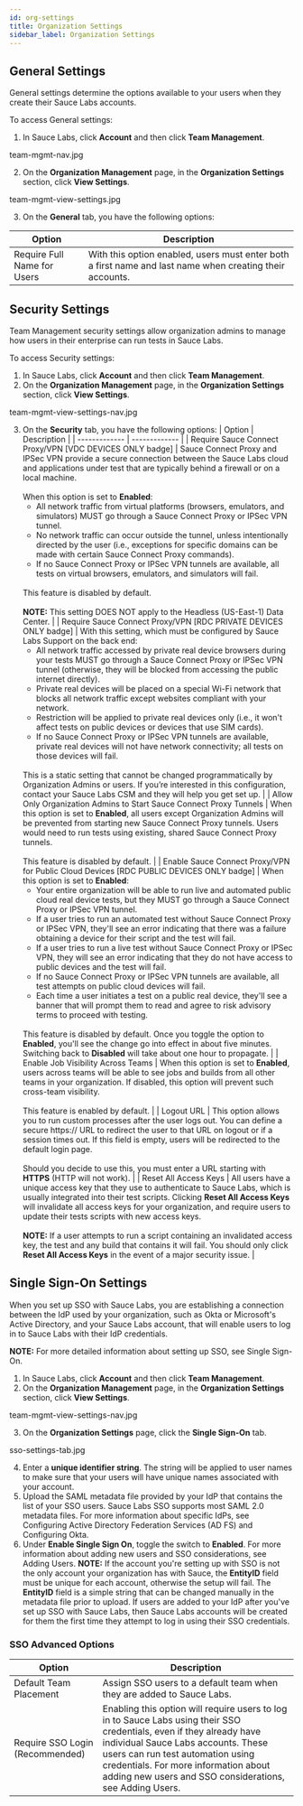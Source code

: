 ```yaml
---
id: org-settings
title: Organization Settings
sidebar_label: Organization Settings
---
```

## General Settings
General settings determine the options available to your users when they create their Sauce Labs accounts.

To access General settings:

1. In Sauce Labs, click **Account** and then click **Team Management**.

team-mgmt-nav.jpg

2. On the **Organization Management** page, in the **Organization Settings** section, click **View Settings**.

team-mgmt-view-settings.jpg

3. On the **General** tab, you have the following options:

| Option  | Description |
| ------------- | ------------- |
| Require Full Name for Users  | With this option enabled, users must enter both a first name and last name when creating their accounts.  |

## Security Settings
Team Management security settings allow organization admins to manage how users in their enterprise can run tests in Sauce Labs.

To access Security settings:
1. In Sauce Labs, click **Account** and then click **Team Management**.
2. On the **Organization Management** page, in the **Organization Settings** section, click **View Settings**.

team-mgmt-view-settings-nav.jpg

3. On the **Security** tab, you have the following options:
| Option | Description |
| ------------- | ------------- |
| Require Sauce Connect Proxy/VPN [VDC DEVICES ONLY badge]  | Sauce Connect Proxy and IPSec VPN provide a secure connection between the Sauce Labs cloud and applications under test that are typically behind a firewall or on a local machine.</br></br>When this option is set to **Enabled**:<ul><li>All network traffic from virtual platforms (browsers, emulators, and simulators) MUST go through a Sauce Connect Proxy or IPSec VPN tunnel.</li><li>No network traffic can occur outside the tunnel, unless intentionally directed by the user (i.e., exceptions for specific domains can be made with certain Sauce Connect Proxy commands).</li><li>If no Sauce Connect Proxy or IPSec VPN tunnels are available, all tests on virtual browsers, emulators, and simulators will fail.</li></ul></br>This feature is disabled by default.</br></br>**NOTE:** This setting DOES NOT apply to the Headless (US-East-1) Data Center.  |
| Require Sauce Connect Proxy/VPN [RDC PRIVATE DEVICES ONLY badge]   | With this setting, which must be configured by Sauce Labs Support on the back end:<ul><li>All network traffic accessed by private real device browsers during your tests MUST go through a Sauce Connect Proxy or IPSec VPN tunnel (otherwise, they will be blocked from accessing the public internet directly).</li><li>Private real devices will be placed on a special Wi-Fi network that blocks all network traffic except websites compliant with your network.</li><li>Restriction will be applied to private real devices only (i.e., it won't affect tests on public devices or devices that use SIM cards).</li><li>If no Sauce Connect Proxy or IPSec VPN tunnels are available, private real devices will not have network connectivity; all tests on those devices will fail.</li></ul></br>This is a static setting that cannot be changed programmatically by Organization Admins or users. If you’re interested in this configuration, contact your Sauce Labs CSM and they will help you get set up.  |
| Allow Only Organization Admins to Start Sauce Connect Proxy Tunnels  | When this option is set to **Enabled**, all users except Organization Admins will be prevented from starting new Sauce Connect Proxy tunnels. Users would need to run tests using existing, shared Sauce Connect Proxy tunnels.</br></br>This feature is disabled by default.  |
| Enable Sauce Connect Proxy/VPN for Public Cloud Devices [RDC PUBLIC DEVICES ONLY badge] | When this option is set to **Enabled**:<ul><li>Your entire organization will be able to run live and automated public cloud real device tests, but they MUST go through a Sauce Connect Proxy or IPSec VPN tunnel.</li><li>If a user tries to run an automated test without Sauce Connect Proxy or IPSec VPN, they'll see an error indicating that there was a failure obtaining a device for their script and the test will fail.</li><li>If a user tries to run a live test without Sauce Connect Proxy or IPSec VPN, they will see an error indicating that they do not have access to public devices and the test will fail.</li><li>If no Sauce Connect Proxy or IPSec VPN tunnels are available, all test attempts on public cloud devices will fail.</li><li>Each time a user initiates a test on a public real device, they'll see a banner that will prompt them to read and agree to risk advisory terms to proceed with testing.</li></ul></br>This feature is disabled by default. Once you toggle the option to **Enabled**, you'll see the change go into effect in about five minutes. Switching back to **Disabled** will take about one hour to propagate.  |
| Enable Job Visibility Across Teams  | When this option is set to **Enabled**, users across teams will be able to see jobs and builds from all other teams in your organization. If disabled, this option will prevent such cross-team visibility.</br></br>This feature is enabled by default.  |
| Logout URL  | This option allows you to run custom processes after the user logs out. You can define a secure https:// URL to redirect the user to that URL on logout or if a session times out. If this field is empty, users will be redirected to the default login page.</br></br>Should you decide to use this, you must enter a URL starting with **HTTPS** (HTTP will not work).  |
| Reset All Access Keys  | All users have a unique access key that they use to authenticate to Sauce Labs, which is usually integrated into their test scripts. Clicking **Reset All Access Keys** will invalidate all access keys for your organization, and require users to update their tests scripts with new access keys.<br></br>**NOTE:** If a user attempts to run a script containing an invalidated access key, the test and any build that contains it will fail. You should only click **Reset All Access Keys** in the event of a major security issue.  |

## Single Sign-On Settings
When you set up SSO with Sauce Labs, you are establishing a connection between the IdP used by your organization, such as Okta or Microsoft's Active Directory, and your Sauce Labs account, that will enable users to log in to Sauce Labs with their IdP credentials.

**NOTE:**  For more detailed information about setting up SSO, see Single Sign-On.

1. In Sauce Labs, click **Account** and then click **Team Management**.
2. On the **Organization Management** page, in the **Organization Settings** section, click **View Settings**.

team-mgmt-view-settings-nav.jpg

3. On the **Organization Settings** page, click the **Single Sign-On** tab.

sso-settings-tab.jpg

4. Enter a **unique identifier string**. The string will be applied to user names to make sure that your users will have unique names associated with your account.
5. Upload the SAML metadata file provided by your IdP that contains the list of your SSO users. Sauce Labs SSO supports most SAML 2.0 metadata files. For more information about specific IdPs, see Configuring Active Directory Federation Services (AD FS) and Configuring Okta.
6. Under **Enable Single Sign On**, toggle the switch to **Enabled**. For more information about adding new users and SSO considerations, see Adding Users.
**NOTE:** If the account you're setting up with SSO is not the only account your organization has with Sauce, the **EntityID** field must be unique for each account, otherwise the setup will fail. The **EntityID** field is a simple string that can be changed manually in the metadata file prior to upload. If users are added to your IdP after you've set up SSO with Sauce Labs, then Sauce Labs accounts will be created for them the first time they attempt to log in using their SSO credentials.

### SSO Advanced Options
| Option  | Description |
| ------------- | ------------- |
| Default Team Placement  | Assign SSO users to a default team when they are added to Sauce Labs.  |
| Require SSO Login (Recommended)  | Enabling this option will require users to log in to Sauce Labs using their SSO credentials, even if they already have individual Sauce Labs accounts. These users can run test automation using credentials. For more information about adding new users and SSO considerations, see Adding Users.  |
